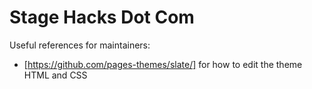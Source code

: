 # Stage Hacks Dot Com

Useful references for maintainers:
- [https://github.com/pages-themes/slate/] for how to edit the theme HTML and CSS
